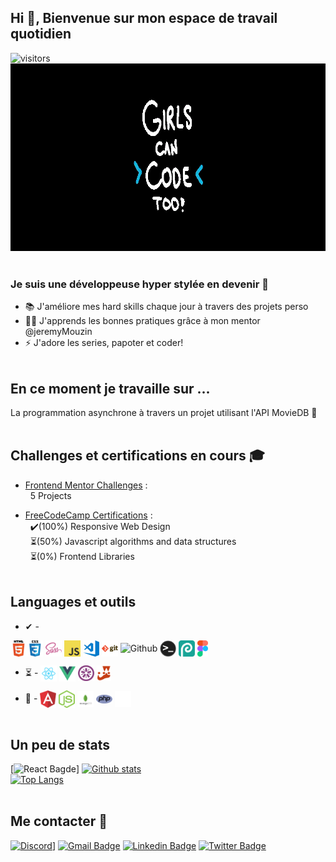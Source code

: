 


## Hi 👋, Bienvenue sur mon espace de travail quotidien 
![visitors](https://visitor-badge.laobi.icu/badge?page_id=VirginieBouvarel.VirginieBouvarel)
<img alt="gif" title="gif" src="https://raw.githubusercontent.com/VirginieBouvarel/VirginieBouvarel/master/img/big-sticker-girls.png" width="1000px" height="300px" class="giphy-embed"><br><br>


### Je suis une développeuse hyper stylée en devenir 🙌

- 📚 J'améliore mes hard skills chaque jour à travers des projets perso 
- 👨‍🏫 J'apprends les bonnes pratiques grâce à mon mentor @jeremyMouzin
- ⚡ J'adore les series, papoter et coder!<br><br>


## En ce moment je travaille sur ...
La programmation asynchrone à travers un projet utilisant l'API MovieDB 🎥<br><br>


## Challenges et certifications en cours 🎓

- [Frontend Mentor Challenges](https://www.frontendmentor.io/profile/VirginieBouvarel/solutions) :   
    &nbsp;&nbsp;5 Projects

- [FreeCodeCamp Certifications](https://www.freecodecamp.org/virbaya) :   
    &nbsp;&nbsp;✔️(100%) Responsive Web Design   
    &nbsp;&nbsp;⏳(50%) Javascript algorithms and data structures  
    &nbsp;&nbsp;⏳(0%) Frontend Libraries<br><br>
    
    
  
## Languages et outils
- ✔ - 

<img align="center" alt="HTML5" title="HTML" width="26px" src="https://raw.githubusercontent.com/github/explore/80688e429a7d4ef2fca1e82350fe8e3517d3494d/topics/html/html.png" /><img align="center" alt="CSS3" title="CSS" width="26px" src="https://raw.githubusercontent.com/github/explore/80688e429a7d4ef2fca1e82350fe8e3517d3494d/topics/css/css.png" /> <img align="center" alt="Sass" title="Sass" width="26px" src="https://raw.githubusercontent.com/github/explore/80688e429a7d4ef2fca1e82350fe8e3517d3494d/topics/sass/sass.png" /> <img align="center" alt="JavaScript" title="Javascript" width="26px" src="https://raw.githubusercontent.com/github/explore/80688e429a7d4ef2fca1e82350fe8e3517d3494d/topics/javascript/javascript.png" /> <img align="center" alt="Visual Studio Code" title="VS Code" width="26px" src="https://raw.githubusercontent.com/github/explore/80688e429a7d4ef2fca1e82350fe8e3517d3494d/topics/visual-studio-code/visual-studio-code.png" /> <img align="center" alt="Git" title="Git" width="26px" src="https://raw.githubusercontent.com/github/explore/80688e429a7d4ef2fca1e82350fe8e3517d3494d/topics/git/git.png" />
<img align="center" alt="Github" title="Github" width="26px" src="https://img.icons8.com/ios-filled/50/ffffff/github.png"/> <img align="center" alt="Terminal" title="Terminal" width="26px" src="https://raw.githubusercontent.com/github/explore/80688e429a7d4ef2fca1e82350fe8e3517d3494d/topics/terminal/terminal.png" /> <img align="center" alt="Photopéa" title="Photopéa" width="26px" src="https://raw.githubusercontent.com/VirginieBouvarel/VirginieBouvarel/master/img/photopea.png" /> <img align="center" alt="Figma" title="Figma" height="26px" src="https://raw.githubusercontent.com/VirginieBouvarel/VirginieBouvarel/master/img/figma.svg" />  

- ⏳   - 
<img align="center" alt="React" title="React" width="26px" src="https://raw.githubusercontent.com/github/explore/80688e429a7d4ef2fca1e82350fe8e3517d3494d/topics/react/react.png" /> <img align="center" alt="Vue.js" title="Vue.js" width="26px" src="https://raw.githubusercontent.com/github/explore/80688e429a7d4ef2fca1e82350fe8e3517d3494d/topics/vue/vue.png" /> <img align="center" alt="Jasmine" title="Jasmine" width="26px" src="https://raw.githubusercontent.com/VirginieBouvarel/VirginieBouvarel/master/img/jasmine.png" /> <img align="center" alt="Jest" title="Jest" width="23px" src="https://raw.githubusercontent.com/VirginieBouvarel/VirginieBouvarel/master/img/jest.png" />


- 👀 - 
<img align="center" alt="Angular 8" title="Angular 8" width="26px" src="https://raw.githubusercontent.com/VirginieBouvarel/VirginieBouvarel/master/img/angular.png" /> <img align="center" alt="Node.js" title="Node.js" width="26px" src="https://raw.githubusercontent.com/VirginieBouvarel/VirginieBouvarel/master/img/node.png" /> <img align="center" alt="MongoDB" title="MongoDB" width="26px" src="https://raw.githubusercontent.com/VirginieBouvarel/VirginieBouvarel/master/img/mongoDB.png" /> <img align="center" alt="php" title="php" width="26px" src="https://raw.githubusercontent.com/VirginieBouvarel/VirginieBouvarel/master/img/php.png" /> <img align="center" alt="mysql" title="mysql" width="26px" src="https://raw.githubusercontent.com/VirginieBouvarel/VirginieBouvarel/master/img/mysql-white.png" /> <br><br>



## Un peu de stats 
[![React Bagde](https://img.shields.io/badge/-ReactJs-61DAFB?logo=react&logoColor=white&style=flat)]
[![Github stats](https://github-readme-stats.vercel.app/api?username=virginiebouvarel&show_icons=true&include_all_commits=true&theme=tokyonight)](https://github.com/virginiebouvarel/github-readme-stats)  
[![Top Langs](https://github-readme-stats.vercel.app/api/top-langs/?username=virginiebouvarel&layout=compact&theme=tokyonight)](https://github.com/virginiebouvarel/github-readme-stats)<br><br>


## Me contacter 💬

[![Discord](https://img.shields.io/discord/699608417039286293?style=flat)](https://discord.gg/jZQs6Wu)]
[![Gmail Badge](https://img.shields.io/badge/-vbouvarel@lilo.org-c14438?style=flat&logo=Gmail&logoColor=white&link=mailto:vbouvarel@lilo.org)](mailto:vbouvarel@lilo.org) [![Linkedin Badge](https://img.shields.io/badge/-virginiebouvarel-blue?style=flat&logo=Linkedin&logoColor=white&link=https://www.linkedin.com/in/virginiebouvarel/)](https://www.linkedin.com/in/virginiebouvarel/) [![Twitter Badge](https://img.shields.io/badge/-virginiebouvarel-blue?style=flat&logo=Twitter&logoColor=white&link=https://twitter.com/vbouvarel)](https://twitter.com/vbouvarel)
